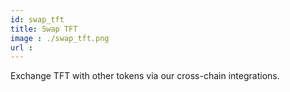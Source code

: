 ```yaml
---
id: swap_tft
title: Swap TFT
image : ./swap_tft.png
url :
---
```


Exchange TFT with other tokens via our cross-chain integrations.
